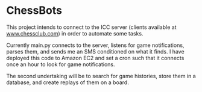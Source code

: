 ChessBots
=========

This project intends to connect to the ICC server (clients available at www.chessclub.com) in order to automate some
tasks.

Currently main.py connects to the server, listens for game notifications, parses them, and sends me an SMS conditioned
on what it finds. I have deployed this code to Amazon EC2 and set a cron such that it connects once an hour to look
for game notifications.

The second undertaking will be to search for game histories, store them in a database, and create replays of them
on a board.

